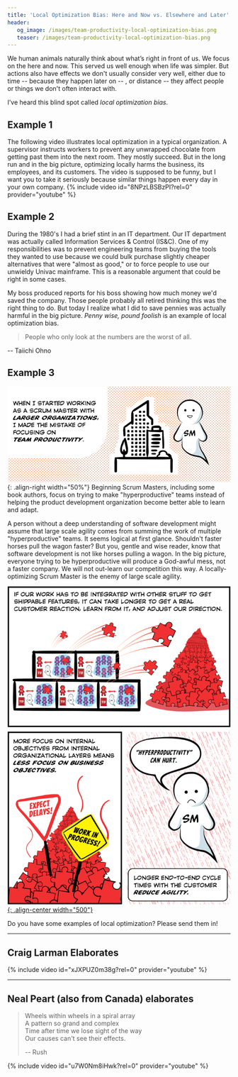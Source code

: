 ```yaml
---
title: 'Local Optimization Bias: Here and Now vs. Elsewhere and Later'
header:
   og_image: /images/team-productivity-local-optimization-bias.png
   teaser: /images/team-productivity-local-optimization-bias.png
---
```

We human animals naturally think about what’s right in front of us.  We focus on the here and now.  This served us well enough when life was simpler.  But actions also have effects we don't usually consider very well, either due to time -- because they happen later on -- , or distance -- they affect people or things we don't often interact with.

I’ve heard this blind spot called *local optimization bias*. 

## Example 1

The following video illustrates local optimization in a typical organization.  A supervisor instructs workers to prevent any unwrapped chocolate from getting past them into the next room.  They mostly succeed.  But in the long run and in the big picture, optimizing locally harms the business, its employees, and its customers.  The video is supposed to be funny, but I want you to take it seriously because similar things happen every day in your own company.
{% include video id="8NPzLBSBzPI?rel=0" provider="youtube" %}

## Example 2

During the 1980's I had a brief stint in an IT department.  Our IT department was actually called Information Services & Control (IS&C).  One of my responsibilities was to prevent engineering teams from buying the tools they wanted to use because we could bulk purchase slightly cheaper alternatives that were "almost as good," or to force people to use our unwieldy Univac mainframe.  This is a reasonable argument that could be right in some cases.

My boss produced reports for his boss showing how much money we'd saved the company.  Those people probably all retired thinking this was the right thing to do.  But today I realize what I did to save pennies was actually harmful in the big picture.  *Penny wise, pound foolish* is an example of local optimization bias.

> People who only look at the numbers are the worst of all.

-- Taiichi Ohno

## Example 3

![Team Productivity Local Optimization Bias](/images/team-productivity-local-optimization-bias.png){: .align-right width="50%"}
Beginning Scrum Masters, including some book authors, focus on trying to make  "hyperproductive" teams instead of helping the product development organization become better able to learn and adapt.  

A person without a deep understanding of software development might assume that large scale agility comes from summing the work of multiple "hyperproductive" teams.  It seems logical at first glance.  Shouldn't faster horses pull the wagon faster?  But you, gentle and wise reader, know that software development is not like horses pulling a wagon.  In the big picture, everyone trying to be hyperproductive will produce a God-awful mess, not a faster company.  We will not out-learn our competition this way.  A locally-optimizing Scrum Master is the enemy of large scale agility. 



[![Hyperproductivity can hurt](/images/hyperproductivity-can-hurt.png){: .align-center width="500"}](/Why-Scrum-Isnt-Making-Your-Company-Very-Agile/)


Do you have some examples of local optimization?  Please send them in!

* * *

## Craig Larman Elaborates

{% include video id="xJXPUZ0m38g?rel=0" provider="youtube" %}

* * *

## Neal Peart (also from Canada) elaborates

> Wheels within wheels in a spiral array  
> A pattern so grand and complex  
> Time after time we lose sight of the way  
> Our causes can't see their effects.
> 
> -- Rush

{% include video id="u7W0Nm8iHwk?rel=0" provider="youtube" %}
